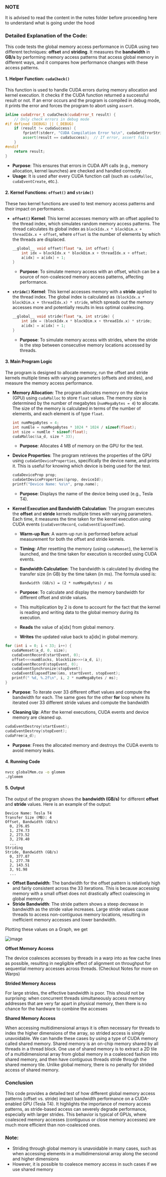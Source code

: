 ### NOTE

It is advised to read the content in the notes folder before proceeding here to understand what is going under the hood

### Detailed Explanation of the Code:

This code tests the global memory access performance in CUDA using two different techniques: **offset** and **striding**. It measures the **bandwidth** in **GB/s** by performing memory access patterns that access global memory in different ways, and it compares how performance changes with these access patterns.

#### 1. **Helper Function: `cudaCheck()`**

This function is used to handle CUDA errors during memory allocation and kernel execution. It checks if the CUDA function returned a successful result or not. If an error occurs and the program is compiled in debug mode, it prints the error and forces the program to abort using `assert`.

```cpp
inline cudaError_t cudaCheck(cudaError_t result) {
    // Only check errors in debug mode
#if defined (DEBUG) || (_DEBUG)
    if (result != cudaSuccess) {
        fprintf(stderr, "CUDA Compilation Error %s\n", cudaGetErrorString(result));
        assert(result == cudaSuccess);  // If error, assert fails
    }
#endif
    return result;
}
```

-   **Purpose**: This ensures that errors in CUDA API calls (e.g., memory allocation, kernel launches) are checked and handled correctly.
-   **Usage**: It is used after every CUDA function call (such as `cudaMalloc`, `cudaEventCreate`, etc.).

#### 2. **Kernel Functions: `offset()` and `stride()`**

These two kernel functions are used to test memory access patterns and their impact on performance.

-   **`offset()` Kernel**:
    This kernel accesses memory with an offset applied to the thread index, which simulates random memory access patterns. The thread calculates its global index as `blockIdx.x * blockDim.x + threadIdx.x + offset`, where `offset` is the number of elements by which the threads are displaced.

    ```cpp
    __global__ void offset(float *a, int offset) {
        int idx = blockIdx.x * blockDim.x + threadIdx.x + offset;
        a[idx] = a[idx] + 1;
    }
    ```

    -   **Purpose**: To simulate memory access with an offset, which can be a source of non-coalesced memory access patterns, affecting performance.

-   **`stride()` Kernel**:
    This kernel accesses memory with a **stride** applied to the thread index. The global index is calculated as `(blockIdx.x * blockDim.x + threadIdx.x) * stride`, which spreads out the memory accesses more and potentially results in less optimal coalescing.

    ```cpp
    __global__ void stride(float *a, int stride) {
        int idx = (blockIdx.x * blockDim.x + threadIdx.x) * stride;
        a[idx] = a[idx] + 1;
    }
    ```

    -   **Purpose**: To simulate memory access with strides, where the stride is the step between consecutive memory locations accessed by threads.

#### 3. **Main Program Logic**

The program is designed to allocate memory, run the offset and stride kernels multiple times with varying parameters (offsets and strides), and measure the memory access performance.

-   **Memory Allocation**:
    The program allocates memory on the device (GPU) using `cudaMalloc` to store `float` values. The memory size is determined by the number of megabytes (`numMegaBytes = 4`) to allocate. The size of the memory is calculated in terms of the number of elements, and each element is of type `float`.

    ```cpp
    int numMegaBytes = 4;
    int numEle = numMegaBytes * 1024 * 1024 / sizeof(float);
    int size = numEle * sizeof(float);
    cudaMalloc(&a_d, size * 33);
    ```

    -   **Purpose**: Allocates 4 MB of memory on the GPU for the test.

-   **Device Properties**:
    The program retrieves the properties of the GPU using `cudaGetDeviceProperties`, specifically the device name, and prints it. This is useful for knowing which device is being used for the test.

    ```cpp
    cudaDeviceProp prop;
    cudaGetDeviceProperties(&prop, deviceId);
    printf("Device Name: %s\n", prop.name);
    ```

    -   **Purpose**: Displays the name of the device being used (e.g., Tesla T4).

-   **Kernel Execution and Bandwidth Calculation**:
    The program executes the **offset** and **stride** kernels multiple times with varying parameters. Each time, it measures the time taken for the kernel execution using CUDA events (`cudaEventRecord`, `cudaEventElapsedTime`).

    -   **Warm-up Run**: A warm-up run is performed before actual measurement for both the offset and stride kernels.
    -   **Timing**: After resetting the memory (using `cudaMemset`), the kernel is launched, and the time taken for execution is recorded using CUDA events.
    -   **Bandwidth Calculation**: The bandwidth is calculated by dividing the transfer size (in GB) by the time taken (in ms). The formula used is:

        ```
        Bandwidth (GB/s) = (2 * numMegaBytes) / ms
        ```

    -   **Purpose**: To calculate and display the memory bandwidth for different offset and stride values.
    -   This multiplication by 2 is done to account for the fact that the kernel is reading and writing data to the global memory during its execution.
    -   **Reads** the value of a[idx] from global memory.
    -   **Writes** the updated value back to a[idx] in global memory.

```cpp
for (int i = 0; i < 33; i++) {
   cudaMemset(a_d, 0, size);
   cudaEventRecord(startEvent, 0);
   offset<<<numBlocks, blockSize>>>(a_d, i);
   cudaEventRecord(stopEvent, 0);
   cudaEventSynchronize(stopEvent);
   cudaEventElapsedTime(&ms, startEvent, stopEvent);
   printf(" %d, %.2f\n", i, 2 * numMegaBytes / ms);
}
```

-   **Purpose**: To iterate over 33 different offset values and compute the bandwidth for each. The same goes for the other **for** loop where its iterated over 33 different stride values and compute the bandwidth

-   **Cleaning Up**: After the kernel executions, CUDA events and device memory are cleaned up.

```cpp
cudaEventDestroy(startEvent);
cudaEventDestroy(stopEvent);
cudaFree(a_d);
```

-   **Purpose**: Frees the allocated memory and destroys the CUDA events to avoid memory leaks.

#### 4. **Running Code**

```bash
nvcc globalMem.cu -o glomem
./glomem
```

#### 5. **Output**

The output of the program shows the **bandwidth (GB/s)** for different **offset** and **stride** values. Here is an example of the output:

```
Device Name: Tesla T4
Transfer Size (MB): 4
Offset, Bandwidth (GB/s)
  0, 276.85
  1, 274.73
  2, 273.52
  3, 278.40
  ...
Striding
Stride, Bandwidth (GB/s)
  0, 377.07
  1, 277.78
  2, 143.51
  3, 91.98
  ...
```

-   **Offset Bandwidth**: The bandwidth for the offset pattern is relatively high and fairly consistent across the 33 iterations. This is because accessing memory with a small offset does not drastically affect coalescing in global memory.
-   **Stride Bandwidth**: The stride pattern shows a steep decrease in bandwidth as the stride value increases. Large stride values cause threads to access non-contiguous memory locations, resulting in inefficient memory accesses and lower bandwidth.

Plotting these values on a Graph, we get

![image](../Images/memory_coalescing.png)

**Offset Memory Access**

The device coalesces accesses by threads in a warp into as few cache lines as possible, resulting in negligible effect of alignment on throughput for sequential memory accesses across threads. (Checkout Notes for more on Warps)

**Strided Memory Access**

For large strides, the effective bandwidth is poor. This should not be surprising: when concurrent threads simultaneously access memory addresses that are very far apart in physical memory, then there is no chance for the hardware to combine the accesses

**Shared Memory Access**

When accessing multidimensional arrays it is often necessary for threads to index the higher dimensions of the array, so strided access is simply unavoidable. We can handle these cases by using a type of CUDA memory called shared memory. Shared memory is an on-chip memory shared by all threads in a thread block. One use of shared memory is to extract a 2D tile of a multidimensional array from global memory in a coalesced fashion into shared memory, and then have contiguous threads stride through the shared memory tile. Unlike global memory, there is no penalty for strided access of shared memory.

### Conclusion

This code provides a detailed test of how different global memory access patterns (offset vs. stride) impact bandwidth performance on a CUDA-enabled GPU (Tesla T4). It highlights the importance of memory access patterns, as stride-based access can severely degrade performance, especially with larger strides. This behavior is typical of GPUs, where coalesced memory accesses (contiguous or close memory accesses) are much more efficient than non-coalesced ones.

### Note:

-   Striding through global memory is unavoidable in many cases, such as when accessing elements in a multidimensional array along the second and higher dimensions
-   However, it is possible to coalesce memory access in such cases if we use shared memory
